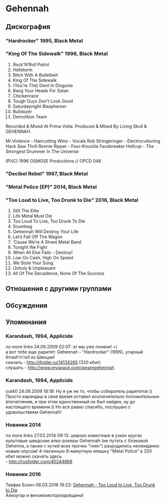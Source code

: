 # Gehennah



## Дискография

### "Hardrocker" 1995, Black Metal



### "King Of The Sidewalk" 1996, Black Metal

01. Rock'N'Roll Patrol
02. Hellstorm
03. Bitch With A Bulletbelt
04. King Of The Sidewalk
05. (You're The) Devil In Disguise
06. Bang Your Heads For Satan
07. Chickenrace
08. Tough Guys Don't Look Good
09. Saturdaynight Blasphemer
10. Bulldozer
11. Demolition Team

Recorded & Mixed At Prima Volta.
Produced & MIxed By Living Skull & GEHENNAH.

Mr.Violence - Haircutting Wino - Vocals
Rob Stringbringer - Electrocutioning Hack Saw Thrill
Ronnie Ripper - Four-Knuckle Facebreaker
Hellcop - The Strongest Drummer In The Universe

(P)(C) 1996 OSMOSE Productions // OPCD 046

### "Decibel Rebel" 1997, Black Metal



### "Metal Police (EP)" 2014, Black Metal



### "Too Loud to Live, Too Drunk to Die" 2016, Black Metal

1. Still The Elite
2. Life Metal Must Die
3. Too Loud To Live, Too Drunk To Die
4. Scumbag
5. Gehennah Will Destroy Your Life
6. Let’s Fall Off The Wagon
7. ‘Cause We’re A Street Metal Band
8. Tonight We Fight
9. When All Else Fails – Destroy!
10. Low On Cash, High On Speed
11. We Stole Your Song
12. Unholy & Unpleasant
13. All Of The Decadence, None Of The Success


## Отношения с другими группами


## Обсуждения


## Упоминания

### Karandash, 1994, Applicide

no more links 24.09.2009 02:07:
эт мы уже поняли! =)<BR>а вот тебе еще раритет: Gehennah - "Hardrocker" (1995), угарный thrash'n'roll из Швеции!<BR>скачать - <A HREF="http://ifolder.ru/14134265" TARGET="_blank">http://ifolder.ru/14134265</A> (320 кбит)<BR>слушать - <A HREF="http://www.myspace.com/wearegehennah" TARGET="_blank">http://www.myspace.com/wearegehennah</A> 

### Karandash, 1994, Applicide

out40 24.09.2009 18:18:
Ну я уж не то, чтобы собиратель раритетов )) Просто карандаш в свое время оставил исключительно положительные впечатления, и при этом единственный не был найден, ну до настоящего времени )) Но все равно спасибо, послушаю с удовольствием Gehennah!

### Новинки 2014

no more links 27.03.2014 09:13:
широко известные в узких кругах культовые шведские алко-рокеры Gehennah (не путать с блэковой Gehenna, а также с кучей всех прочих "гиен") разродились неожиданно новым опусом! 4-песенную 8-минутную ипишку "Metal Police" в 320 кбит можно скачать здесь <BR>- <A HREF="http://rusfolder.com/40244668" TARGET="_blank">http://rusfolder.com/40244668</A>

### Новинки 2016

Тевфик Есенч 06.03.2016 19:23:
<A HREF="http://gehennah.bandcamp.com" TARGET="_blank">Gehennah - Too Loud to Live, Too Drunk to Die</A><BR>Алкоугар и веномомоторхэдовщина!

